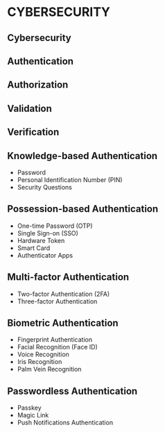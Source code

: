 # CYBERSECURITY

## Cybersecurity

## Authentication

## Authorization

## Validation

## Verification

## Knowledge-based Authentication

- Password
- Personal Identification Number (PIN)
- Security Questions

## Possession-based Authentication

- One-time Password (OTP)
- Single Sign-on (SSO)
- Hardware Token
- Smart Card
- Authenticator Apps

## Multi-factor Authentication

- Two-factor Authentication (2FA)
- Three-factor Authentication

## Biometric Authentication

- Fingerprint Authentication
- Facial Recognition (Face ID)
- Voice Recognition
- Iris Recognition
- Palm Vein Recognition

## Passwordless Authentication

- Passkey
- Magic Link
- Push Notifications Authentication	